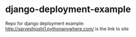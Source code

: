 # django-deployment-example
Repo for django deployment example:
http://sarveshjoshi1.pythonanywhere.com/ is the link to site
